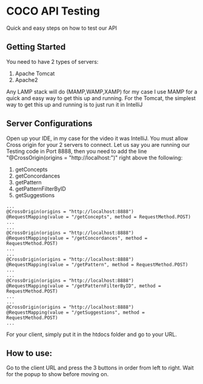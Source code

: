 # COCO API Testing

Quick and easy steps on how to test our API

## Getting Started
You need to have 2 types of servers:
1. Apache Tomcat
2. Apache2

Any LAMP stack will do (MAMP,WAMP,XAMP) for my case I use MAMP for a quick and easy way to get this up and running.
For the Tomcat, the simplest way to get this up and running is to just run it in IntelliJ

## Server Configurations

Open up your IDE, in my case for the video it was IntelliJ. You must allow Cross origin for your 2 servers to connect.
Let us say you are running our Testing code in Port 8888, then you need to add the line "@CrossOrigin(origins = "http://localhost:<PORT>")" right above the following:
1. getConcepts
2. getConcordances
3. getPattern
4. getPatternFilterByID
5. getSuggestions
```
...
@CrossOrigin(origins = "http://localhost:8888")
@RequestMapping(value = "/getConcepts", method = RequestMethod.POST)
...
...
@CrossOrigin(origins = "http://localhost:8888")
@RequestMapping(value = "/getConcordances", method = RequestMethod.POST)
...
...
@CrossOrigin(origins = "http://localhost:8888")
@RequestMapping(value = "/getPattern", method = RequestMethod.POST)
...
...
@CrossOrigin(origins = "http://localhost:8888")
@RequestMapping(value = "/getPatternFilterByID", method = RequestMethod.POST)
...
...
@CrossOrigin(origins = "http://localhost:8888")
@RequestMapping(value = "/getSuggestions", method = RequestMethod.POST)
...
```
For your client, simply put it in the htdocs folder and go to your URL.

## How to use:
Go to the client URL and press the 3 buttons in order from left to right. Wait for the popup to show before moving on.
